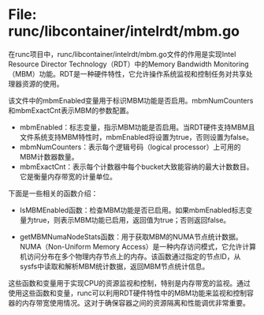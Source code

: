 # File: runc/libcontainer/intelrdt/mbm.go

在runc项目中，runc/libcontainer/intelrdt/mbm.go文件的作用是实现Intel Resource Director Technology（RDT）中的Memory Bandwidth Monitoring（MBM）功能。RDT是一种硬件特性，它允许操作系统监视和控制任务对共享处理器资源的使用。

该文件中的mbmEnabled变量用于标识MBM功能是否启用。mbmNumCounters和mbmExactCnt表示MBM的参数配置。

- mbmEnabled：标志变量，指示MBM功能是否启用。当RDT硬件支持MBM且文件系统支持MBM特性时，mbmEnabled将设置为true，否则设置为false。
- mbmNumCounters：表示每个逻辑号码（logical processor）上可用的MBM计数器数量。
- mbmExactCnt：表示每个计数器中每个bucket大致能容纳的最大计数数目。它是衡量内存带宽的计量单位。

下面是一些相关的函数介绍：

- IsMBMEnabled函数：检查MBM功能是否已启用。如果mbmEnabled标志变量为true，则表示MBM功能已启用，返回值为true；否则返回false。

- getMBMNumaNodeStats函数：用于获取MBM的NUMA节点统计数据。NUMA（Non-Uniform Memory Access）是一种内存访问模式，它允许计算机访问分布在多个物理内存节点上的内存。该函数通过指定的节点ID，从sysfs中读取和解析MBM统计数据，返回MBM节点统计信息。

这些函数和变量用于实现CPU的资源监视和控制，特别是内存带宽的监视。通过使用这些函数和变量，runc可以利用RDT硬件特性中的MBM功能来监视和控制容器的内存带宽使用情况。这对于确保容器之间的资源隔离和性能调优非常重要。


